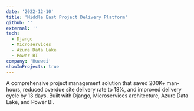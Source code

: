 ```yaml
---
date: '2022-12-10'
title: 'Middle East Project Delivery Platform'
github: ''
external: ''
tech:
  - Django
  - Microservices
  - Azure Data Lake
  - Power BI
company: 'Huawei'
showInProjects: true
---
```


A comprehensive project management solution that saved 200K+ man-hours, reduced overdue site delivery rate to 18%, and improved delivery cycle by 13 days. Built with Django, Microservices architecture, Azure Data Lake, and Power BI. 